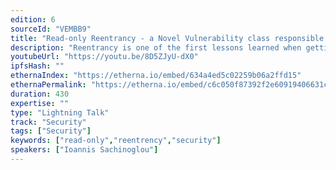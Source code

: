 ```yaml
---
edition: 6
sourceId: "VEMBB9"
title: "Read-only Reentrancy - a Novel Vulnerability class responsible for 100m+ funds at risk"
description: "Reentrancy is one of the first lessons learned when getting started with smart contract development and security. In this lightning talk we will present a novel form of reentrency, the \"read-only reentrency\" which is mostly unknown, although devastating in today's DeFi world and which has been single-handedly responsible for $100m+ in funds at risk."
youtubeUrl: "https://youtu.be/8D5ZJyU-dX0"
ipfsHash: ""
ethernaIndex: "https://etherna.io/embed/634a4ed5c02259b06a2ffd15"
ethernaPermalink: "https://etherna.io/embed/c6c050f87392f2e60919406631c9a1e7e7122c28f69b384c42af40e6ffcda444"
duration: 430
expertise: ""
type: "Lightning Talk"
track: "Security"
tags: ["Security"]
keywords: ["read-only","reentrency","security"]
speakers: ["Ioannis Sachinoglou"]
---
```

